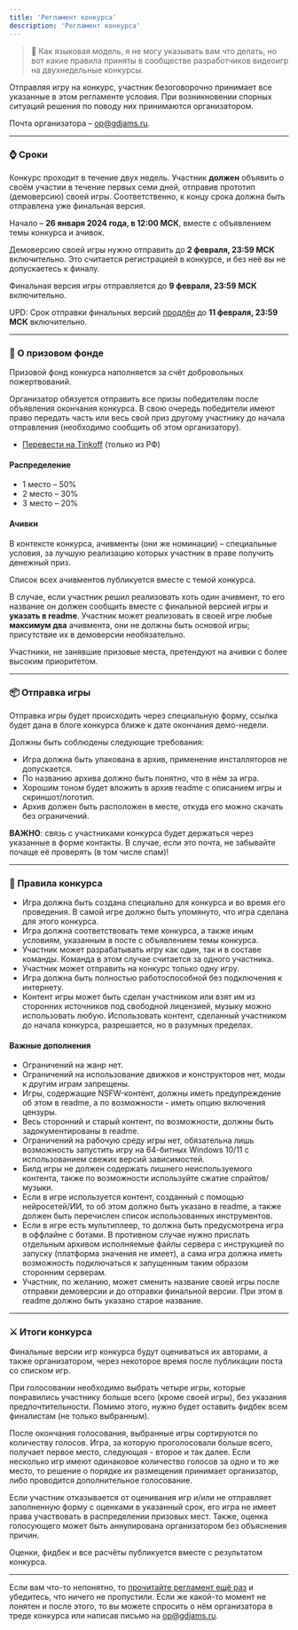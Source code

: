 ```yaml
---
title: 'Регламент конкурса'
description: 'Регламент конкурса'
---
```


> 🤖 Как языковая модель, я не могу указывать вам что делать, но вот какие правила приняты в сообществе разработчиков видеоигр на двухнедельные конкурсы.

Отправляя игру на конкурс, участник безоговорочно принимает все указанные в этом регламенте условия. При возникновении спорных ситуаций решения по поводу них принимаются организатором.

Почта организатора – [op@gdjams.ru](mailto:op@gdjams.ru).

---

### ⌚ Сроки

Конкурс проходит в течение двух недель. Участник **должен** объявить о своём участии в течение первых семи дней, отправив прототип (демоверсию) своей игры. Соответственно, к концу срока должна быть отправлена уже финальная версия.

Начало – **26 января 2024 года, в 12:00 МСК**, вместе с объявлением темы конкурса и ачивок.

Демоверсию своей игры нужно отправить до **2 февраля, 23:59 МСК** включительно. Это считается регистрацией в конкурсе, и без неё вы не допускаетесь к финалу.

Финальная версия игры отправляется до **9 февраля, 23:59 МСК** включительно.

UPD: Срок отправки финальных версий [продлён](/blog/6-extra-day/) до **11 февраля, 23:59 МСК** включительно.

---

### 💸 О призовом фонде

Призовой фонд конкурса наполняется за счёт добровольных пожертвований.

Организатор обязуется отправить все призы победителям после объявления окончания конкурса. В свою очередь победители имеют право передать часть или весь свой приз другому участнику до начала отправления (необходимо сообщить об этом организатору).

- [Перевести на Tinkoff](https://www.tinkoff.ru/cf/1OwqnOvW3Sh) (только из РФ)

#### Распределение

- 1 место – 50%
- 2 место – 30%
- 3 место – 20%

#### Ачивки

В контексте конкурса, ачивменты (они же номинации) – специальные условия, за лучшую реализацию которых участник в праве получить денежный приз.

Список всех ачивментов публикуется вместе с темой конкурса.

В случае, если участник решил реализовать хоть один ачивмент, то его название он должен сообщить вместе с финальной версией игры и **указать в readme**. Участник может реализовать в своей игре любые **максимум два** ачивмента, они не должны быть основой игры; присутствие их в демоверсии необязательно.

Участники, не занявшие призовые места, претендуют на ачивки с более высоким приоритетом.

---

### 📦 Отправка игры

Отправка игры будет происходить через специальную форму, ссылка будет дана в блоге конкурса ближе к дате окончания демо-недели.

Должны быть соблюдены следующие требования:

- Игра должна быть упакована в архив, применение инсталляторов не допускается.
- По названию архива должно быть понятно, что в нём за игра.
- Хорошим тоном будет вложить в архив readme с описанием игры и скриншот/логотип.
- Архив должен быть расположен в месте, откуда его можно скачать без ограничений.

**ВАЖНО**: связь с участниками конкурса будет держаться через указанные в форме контакты. В случае, если это почта, не забывайте почаще её проверять (в том числе спам)!

---

### 📃 Правила конкурса

- Игра должна быть создана специально для конкурса и во время его проведения. В самой игре должно быть упомянуто, что игра сделана для этого конкурса.
- Игра должна соответствовать теме конкурса, а также иным условиям, указанным в посте с объявлением темы конкурса.
- Участник может разрабатывать игру как один, так и в составе команды. Команда в этом случае считается за одного участника.
- Участник может отправить на конкурс только одну игру.
- Игра должна быть полностью работоспособной без подключения к интернету.
- Контент игры может быть сделан участником или взят им из сторонних источников под свободной лицензией, музыку можно использовать любую. Использовать контент, сделанный участником до начала конкурса, разрешается, но в разумных пределах.

#### Важные дополнения

- Ограничений на жанр нет.
- Ограничений на использование движков и конструкторов нет, моды к другим играм запрещены.
- Игры, содержащие NSFW-контент, должны иметь предупреждение об этом в readme, а по возможности - иметь опцию включения цензуры.
- Весь сторонний и старый контент, по возможности, должны быть задокументированы в readme.
- Ограничений на рабочую среду игры нет, обязательна лишь возможность запустить игру на 64-битных Windows 10/11 с использованием свежих версий зависимостей.
- Билд игры не должен содержать лишнего неиспользуемого контента, также по возможности используйте сжатие спрайтов/музыки.
- Если в игре используется контент, созданный с помощью нейросетей/ИИ, то об этом должно быть указано в readme, а также должен быть перечислен список использованных инструментов.
- Если в игре есть мультиплеер, то должна быть предусмотрена игра в оффлайне с ботами. В противном случае нужно прислать отдельным архивом исполняемые файлы сервера с инструкцией по запуску (платформа значения не имеет), а сама игра должна иметь возможность подключаться к запущенным таким образом сторонним серверам.
- Участник, по желанию, может сменить название своей игры после отправки демоверсии и до отправки финальной версии. При этом в readme должно быть указано старое название.

---

### ⚔️ Итоги конкурса

Финальные версии игр конкурса будут оцениваться их авторами, а также организатором, через некоторое время после публикации поста со списком игр.

При голосовании необходимо выбрать четыре игры, которые понравились участнику больше всего (кроме своей игры), без указания предпочтительности. Помимо этого, нужно будет оставить фидбек всем финалистам (не только выбранным).

После окончания голосования, выбранные игры сортируются по количеству голосов. Игра, за которую проголосовали больше всего, получает первое место, следующая - второе и так далее. Если несколько игр имеют одинаковое количество голосов за одно и то же место, то решение о порядке их размещения принимает организатор, либо проводится дополнительное голосование.

Если участник отказывается от оценивания игр и/или не отправляет заполненную форму с оценками в указанный срок, его игра не имеет права участвовать в распределении призовых мест. Также, оценка голосующего может быть аннулирована организатором без объяснения причин.

Оценки, фидбек и все расчёты публикуется вместе с результатом конкурса.

---

Если вам что-то непонятно, то [прочитайте регламент ещё раз](#rules) и убедитесь, что ничего не пропустили. Если же какой-то момент не понятен и после этого, то вы можете спросить о нём организатора в треде конкурса или написав письмо на [op@gdjams.ru](mailto:op@gdjams.ru).
